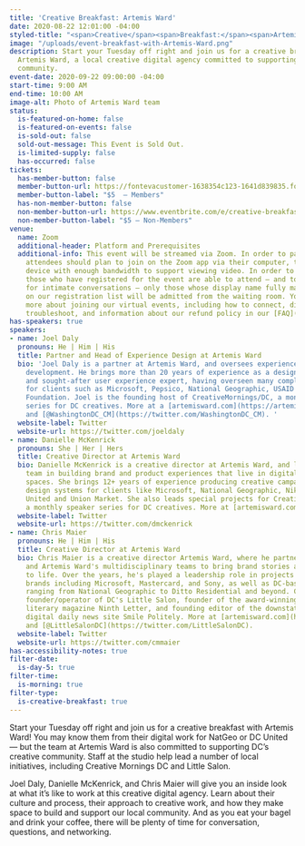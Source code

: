```yaml
---
title: 'Creative Breakfast: Artemis Ward'
date: 2020-08-22 12:01:00 -04:00
styled-title: "<span>Creative</span><span>Breakfast:</span><span>Artemis</span><span>Ward</span>"
image: "/uploads/event-breakfast-with-Artemis-Ward.png"
description: Start your Tuesday off right and join us for a creative breakfast with
  Artemis Ward, a local creative digital agency committed to supporting DC’s creative
  community.
event-date: 2020-09-22 09:00:00 -04:00
start-time: 9:00 AM
end-time: 10:00 AM
image-alt: Photo of Artemis Ward team
status:
  is-featured-on-home: false
  is-featured-on-events: false
  is-sold-out: false
  sold-out-message: This Event is Sold Out.
  is-limited-supply: false
  has-occurred: false
tickets:
  has-member-button: false
  member-button-url: https://fontevacustomer-1638354c123-1641d839835.force.com/services/oauth2/authorize?client_id=3MVG9nthuDc9owbcOq7_07W.HriOQQPWTbMkrpOla.ajDQlTHf4_uby_mhwylcX.mJBU2O2SppTiZMS0J_HJd&response_type=code&redirect_uri=https://ikit.aiga.org/ikit_national_util/ikit-national-util-sso-redirect/&state=https%3A%2F%2Fdc.aiga.org%2F%3Fpost_type%3Dikit_event%26p%3D417023%26redirect_source%3Deventbrite_register
  member-button-label: "$5  — Members"
  has-non-member-button: false
  non-member-button-url: https://www.eventbrite.com/e/creative-breakfast-artemis-ward-tickets-117844966467
  non-member-button-label: "$5 — Non-Members"
venue:
  name: Zoom
  additional-header: Platform and Prerequisites
  additional-info: This event will be streamed via Zoom. In order to participate fully,
    attendees should plan to join on the Zoom app via their computer, tablet, or mobile
    device with enough bandwidth to support viewing video. In order to ensure only
    those who have registered for the event are able to attend — and to create space
    for intimate conversations — only those whose display name fully matches the name
    on our registration list will be admitted from the waiting room. You can find
    more about joining our virtual events, including how to connect, directions to
    troubleshoot, and information about our refund policy in our [FAQ](/faqs/).
has-speakers: true
speakers:
- name: Joel Daly
  pronouns: He | Him | His
  title: Partner and Head of Experience Design at Artemis Ward
  bio: 'Joel Daly is a partner at Artemis Ward, and oversees experience design and
    development. He brings more than 20 years of experience as a designer, strategist,
    and sought-after user experience expert, having overseen many complex projects
    for clients such as Microsoft, Pepsico, National Geographic, USAID and MasterCard
    Foundation. Joel is the founding host of CreativeMornings/DC, a monthly speaker
    series for DC creatives. More at a [artemisward.com](https://artemisward.com/)
    and [@WashingtonDC_CM](https://twitter.com/WashingtonDC_CM). '
  website-label: Twitter
  website-url: https://twitter.com/joeldaly
- name: Danielle McKenrick
  pronouns: She | Her | Hers
  title: Creative Director at Artemis Ward
  bio: Danielle McKenrick is a creative director at Artemis Ward, and leads the design
    team in building brand and product experiences that live in digital and physical
    spaces. She brings 12+ years of experience producing creative campaigns and insights-driven
    design systems for clients like Microsoft, National Geographic, Nike, MPA, D.C.
    United and Union Market. She also leads special projects for CreativeMornings/DC,
    a monthly speaker series for DC creatives. More at [artemisward.com](https://artemisward.com/).
  website-label: Twitter
  website-url: https://twitter.com/dmckenrick
- name: Chris Maier
  pronouns: He | Him | His
  title: Creative Director at Artemis Ward
  bio: Chris Maier is a creative director Artemis Ward, where he partners with clients
    and Artemis Ward's multidisciplinary teams to bring brand stories and experiences
    to life. Over the years, he's played a leadership role in projects for global
    brands including Microsoft, Mastercard, and Sony, as well as DC-based companies
    ranging from National Geographic to Ditto Residential and beyond. Chris is the
    founder/operator of DC's Little Salon, founder of the award-winning international
    literary magazine Ninth Letter, and founding editor of the downstate Illinois
    digital daily news site Smile Politely. More at [artemisward.com](https://artemisward.com/)
    and [@LittleSalonDC](https://twitter.com/LittleSalonDC).
  website-label: Twitter
  website-url: https://twitter.com/cmmaier
has-accessibility-notes: true
filter-date:
  is-day-5: true
filter-time:
  is-morning: true
filter-type:
  is-creative-breakfast: true
---
```


Start your Tuesday off right and join us for a creative breakfast with Artemis Ward! You may know them from their digital work for NatGeo or DC United — but the team at Artemis Ward is also committed to supporting DC’s creative community. Staff at the studio help lead a number of local initiatives, including Creative Mornings DC and Little Salon.

Joel Daly, Danielle McKenrick, and Chris Maier will give you an inside look at what it’s like to work at this creative digital agency. Learn about their culture and process, their approach to creative work, and how they make space to build and support our local community. And as you eat your bagel and drink your coffee, there will be plenty of time for conversation, questions, and networking.
